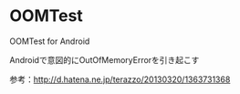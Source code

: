 # OOMTest
OOMTest for Android


Androidで意図的にOutOfMemoryErrorを引き起こす

参考：http://d.hatena.ne.jp/terazzo/20130320/1363731368


